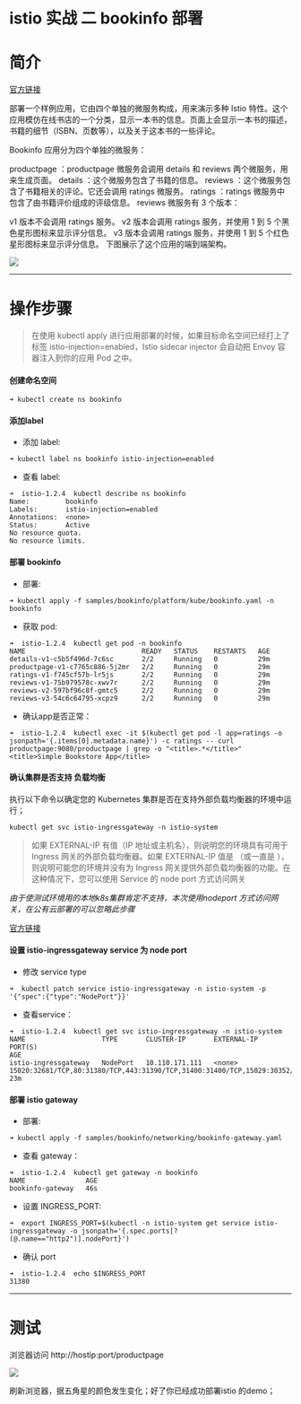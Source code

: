 # istio 实战 二 bookinfo 部署
 
# 简介
[官方链接](https://istio.io/zh/docs/examples/bookinfo/)

部署一个样例应用，它由四个单独的微服务构成，用来演示多种 Istio 特性。这个应用模仿在线书店的一个分类，显示一本书的信息。页面上会显示一本书的描述，书籍的细节（ISBN、页数等），以及关于这本书的一些评论。

Bookinfo 应用分为四个单独的微服务：

productpage ：productpage 微服务会调用 details 和 reviews 两个微服务，用来生成页面。
details ：这个微服务包含了书籍的信息。
reviews ：这个微服务包含了书籍相关的评论。它还会调用 ratings 微服务。
ratings ：ratings 微服务中包含了由书籍评价组成的评级信息。
reviews 微服务有 3 个版本：

v1 版本不会调用 ratings 服务。
v2 版本会调用 ratings 服务，并使用 1 到 5 个黑色星形图标来显示评分信息。
v3 版本会调用 ratings 服务，并使用 1 到 5 个红色星形图标来显示评分信息。
下图展示了这个应用的端到端架构。

![](https://istio.io/docs/examples/bookinfo/withistio.svg)

-------

# 操作步骤
> 在使用 kubectl apply 进行应用部署的时候，如果目标命名空间已经打上了标签 istio-injection=enabled，Istio sidecar injector 会自动把 Envoy 容器注入到你的应用 Pod 之中。

#### 创建命名空间
```
➜ kubectl create ns bookinfo
```


#### 添加label
- 添加 label:
```
➜ kubectl label ns bookinfo istio-injection=enabled
```

- 查看 label:
```
➜  istio-1.2.4  kubectl describe ns bookinfo
Name:         bookinfo
Labels:       istio-injection=enabled
Annotations:  <none>
Status:       Active
No resource quota.
No resource limits.
```

#### 部署 bookinfo

- 部署:
```
➜ kubectl apply -f samples/bookinfo/platform/kube/bookinfo.yaml -n bookinfo
```

- 获取 pod:
```
➜  istio-1.2.4  kubectl get pod -n bookinfo
NAME                             READY   STATUS    RESTARTS   AGE
details-v1-c5b5f496d-7c6sc       2/2     Running   0          29m
productpage-v1-c7765c886-5j2mr   2/2     Running   0          29m
ratings-v1-f745cf57b-lr5js       2/2     Running   0          29m
reviews-v1-75b979578c-xwv7r      2/2     Running   0          29m
reviews-v2-597bf96c8f-gmtc5      2/2     Running   0          29m
reviews-v3-54c6c64795-xcpz9      2/2     Running   0          29m
```

- 确认app是否正常：
```
➜  istio-1.2.4  kubectl exec -it $(kubectl get pod -l app=ratings -o jsonpath='{.items[0].metadata.name}') -c ratings -- curl productpage:9080/productpage | grep -o "<title>.*</title>"
<title>Simple Bookstore App</title>
```

#### 确认集群是否支持 负载均衡

执行以下命令以确定您的 Kubernetes 集群是否在支持外部负载均衡器的环境中运行；
```
kubectl get svc istio-ingressgateway -n istio-system
```

> 如果 EXTERNAL-IP 有值（IP 地址或主机名），则说明您的环境具有可用于 Ingress 网关的外部负载均衡器。如果 EXTERNAL-IP 值是 <none>（或一直是 <pending> ），则说明可能您的环境并没有为 Ingress 网关提供外部负载均衡器的功能。在这种情况下，您可以使用 Service 的 node port 方式访问网关

*由于使测试环境用的本地k8s集群肯定不支持，本次使用nodeport 方式访问网关，在公有云部署的可以忽略此步骤*

[官方链接](https://istio.io/zh/docs/tasks/traffic-management/ingress/#使用外部负载均衡器时确定-ip-和端口)

#### 设置 istio-ingressgateway service 为 node port 
- 修改 service type
```
➜  kubectl patch service istio-ingressgateway -n istio-system -p '{"spec":{"type":"NodePort"}}'
```

- 查看service：
```
➜  istio-1.2.4  kubectl get svc istio-ingressgateway -n istio-system
NAME                   TYPE       CLUSTER-IP       EXTERNAL-IP   PORT(S)                                                                                                                                      AGE
istio-ingressgateway   NodePort   10.110.171.111   <none>        15020:32681/TCP,80:31380/TCP,443:31390/TCP,31400:31400/TCP,15029:30352/TCP,15030:31338/TCP,15031:31328/TCP,15032:30977/TCP,15443:31688/TCP   23m
```

#### 部署 istio gateway
- 部署:
```
➜ kubectl apply -f samples/bookinfo/networking/bookinfo-gateway.yaml
```

- 查看 gateway：
```
➜  istio-1.2.4  kubectl get gateway -n bookinfo
NAME               AGE
bookinfo-gateway   46s
```

- 设置 INGRESS_PORT:
```
➜  export INGRESS_PORT=$(kubectl -n istio-system get service istio-ingressgateway -o jsonpath='{.spec.ports[?(@.name=="http2")].nodePort}')
```

- 确认 port
```
➜  istio-1.2.4  echo $INGRESS_PORT
31380
```

-------

# 测试
浏览器访问 http://hostip:port/productpage

![](https://github.com/xiliangMa/mscloud/blob/master/images/istio/istio-bookinfo-product.png)


刷新浏览器，据五角星的颜色发生变化；好了你已经成功部署istio 的demo；



 